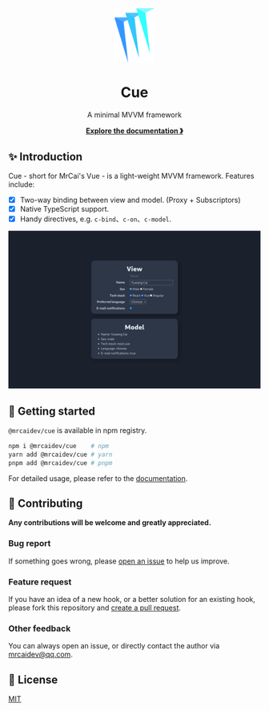 <div align="center">
  <a href="https://github.com/mrcaidev/cue" target="_blank" rel="noreferrer" hrefLang="en">
    <img src="public/logo.svg" alt="Logo" width="80px"/>
  </a>
  <h1>Cue</h1>
  <p>A minimal MVVM framework</p>
  <a href="https://github.com/mrcaidev/cue/wiki" target="_blank" rel="noreferrer" hrefLang="en"><strong>Explore the documentation 》</strong></a>
</div>

## ✨ Introduction

Cue - short for MrCai's Vue - is a light-weight MVVM framework. Features include:

- [x] Two-way binding between view and model. (Proxy + Subscriptors)
- [x] Native TypeScript support.
- [x] Handy directives, e.g. `c-bind`、`c-on`、`c-model`.

![example](public/example.png)

## 🚀 Getting started

`@mrcaidev/cue` is available in npm registry.

```bash
npm i @mrcaidev/cue    # npm
yarn add @mrcaidev/cue # yarn
pnpm add @mrcaidev/cue # pnpm
```

For detailed usage, please refer to the [documentation](https://github.com/mrcaidev/cue/wiki).

## 🤝 Contributing

**Any contributions will be welcome and greatly appreciated.**

### Bug report

If something goes wrong, please [open an issue](https://github.com/mrcaidev/cue/issues) to help us improve.

### Feature request

If you have an idea of a new hook, or a better solution for an existing hook, please fork this repository and [create a pull request](https://github.com/mrcaidev/cue/pulls).

### Other feedback

You can always open an issue, or directly contact the author via [mrcaidev@qq.com](mailto:mrcaidev@qq.com).

## 📜 License

[MIT](https://github.com/mrcaidev/cue/blob/master/LICENSE)
